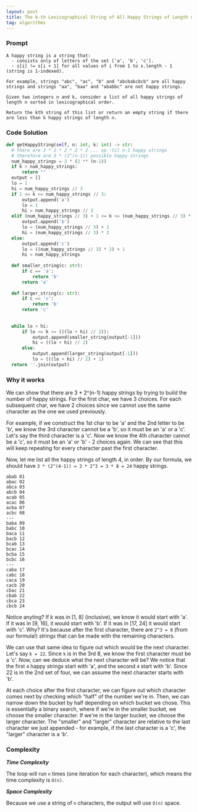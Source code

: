```yaml
---
layout: post
title: The k-th Lexicographical String of All Happy Strings of Length n
tag: algorithms
---
```

### Prompt

```
A happy string is a string that:
  - consists only of letters of the set ['a', 'b', 'c'].
  - s[i] != s[i + 1] for all values of i from 1 to s.length - 1 (string is 1-indexed).

For example, strings "abc", "ac", "b" and "abcbabcbcb" are all happy strings and strings "aa", "baa" and "ababbc" are not happy strings.

Given two integers n and k, consider a list of all happy strings of length n sorted in lexicographical order.

Return the kth string of this list or return an empty string if there are less than k happy strings of length n.
```

### Code Solution

```python
def getHappyString(self, n: int, k: int) -> str:
  # there are 3 * 2 * 2 * 2 * 2 ... up 'til n-1 happy strings
  # therefore are 3 * (2^(n-1)) possible happy strings
  num_happy_strings = 3 * (2 ** (n-1))
  if k > num_happy_strings:
      return ""
  output = []
  lo = 1
  hi = num_happy_strings // 3
  if 1 <= k <= num_happy_strings // 3:
      output.append('a')
      lo = 1
      hi = num_happy_strings // 3
  elif (num_happy_strings // 3) + 1 <= k <= (num_happy_strings // 3) * 2:
      output.append('b')
      lo = (num_happy_strings // 3) + 1
      hi = (num_happy_strings // 3) * 2
  else:
      output.append('c')
      lo = ((num_happy_strings // 3) * 2) + 1
      hi = num_happy_strings
  
  def smaller_string(c: str):
      if c == 'a':
          return 'b'
      return 'a'
  
  def larger_string(c: str):
      if c == 'c':
          return 'b'
      return 'c'
      
  
  while lo < hi:
      if lo <= k <= (((lo + hi) // 2)):
          output.append(smaller_string(output[-1]))
          hi = ((lo + hi) // 2)
      else:
          output.append(larger_string(output[-1]))
          lo = (((lo + hi) // 2) + 1)
  return ''.join(output)
```

### Why it works

We can show that there are 3 * 2^(n-1) happy strings by trying to build the number of happy strings.
For the first char, we have 3 choices. For each subsequent char, we have 2 choices since we cannot use the same character as the one we used previously.

For example, if we construct the 1st char to be 'a' and the 2nd letter to be 'b', we know the 3rd character cannot be a 'b', so it must be an 'a' or a 'c'. Let's say the third character is a 'c'. Now we know the 4th character cannot be a 'c', so it must be an 'a' or 'b' - 2 choices again. We can see that this will keep repeating for every character past the first character.

Now, let me list all the happy strings of length 4, in order. By our formula, we should have `3 * (2^(4-1)) = 3 * 2^3 = 3 * 8 = 24` happy strings.

```
abab 01
abac 02
abca 03
abcb 04
acab 05
acac 06
acba 07
acbc 08
---
baba 09
babc 10
baca 11
bacb 12
bcab 13
bcac 14
bcba 15
bcbc 16
---
caba 17
cabc 18
caca 19
cacb 20
cbac 21
cbab 22
cbca 23
cbcb 24
```

Notice anyting? If k was in [1, 8] (inclusive), we know it would start with 'a'. If it was in [9, 16], it would start with 'b'. If it was in [17, 24] it would start with 'c'. Why? It's because after the first character, there are `2^3 = 8` (from our formula!) strings that can be made with the remaining characters. 

We can use that same idea to figure out which would be the next character. Let's say `k = 22`. Since `k` is in the 3rd 8, we know the first character must be a 'c'. Now, can we deduce what the next character will be? We notice that the first `4` happy strings start with 'a', and the second `4` start with 'b'. Since 22 is in the 2nd set of four, we can assume the next character starts with 'b'.

At each choice after the first character, we can figure out which character comes next by checking which "half" of the number we're in. Then, we can narrow down the bucket by half depending on which bucket we chose. This is essentially a binary search, where if we're in the smaller bucket, we choose the smaller character. If we're in the larger bucket, we choose the larger character. The "smaller" and "larger" character are relative to the last character we just appended - for example, if the last character is a 'c', the "larger" character is a 'b'. 

### Complexity
***Time Complexity***

The loop will run `n` times (one iteration for each character), which means the time complexity is `O(n)`.

***Space Complexity***

Because we use a string of `n` characters, the output will use `O(n)` space.